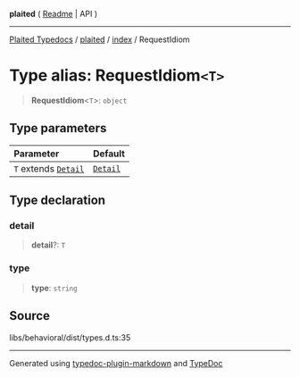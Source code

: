 **plaited** ( [Readme](../../README.md) \| API )

***

[Plaited Typedocs](../../../modules.md) / [plaited](../../modules.md) / [index](../README.md) / RequestIdiom

# Type alias: RequestIdiom`<T>`

> **RequestIdiom**\<`T`\>: `object`

## Type parameters

| Parameter | Default |
| :------ | :------ |
| `T` extends [`Detail`](Detail.md) | [`Detail`](Detail.md) |

## Type declaration

### detail

> **detail**?: `T`

### type

> **type**: `string`

## Source

libs/behavioral/dist/types.d.ts:35

***

Generated using [typedoc-plugin-markdown](https://www.npmjs.com/package/typedoc-plugin-markdown) and [TypeDoc](https://typedoc.org/)
